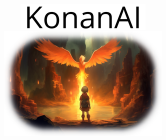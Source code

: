 <div align="center">
  <img src="konanai.png" alt="KonanAI Logo">
</div>

<div align="center">
  <img src="banner.png" alt="Banner With Phoenix">
</div>
